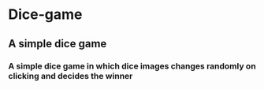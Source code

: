# Dice-game
<h2>A simple dice game</h2>
<h3>A simple dice game in which dice images changes randomly on clicking and decides the winner</h3>
